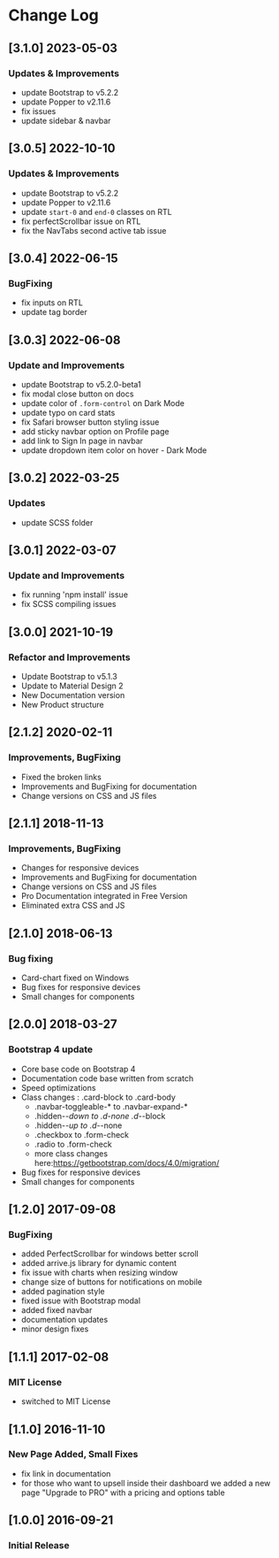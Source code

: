 # Change Log

## [3.1.0] 2023-05-03
### Updates & Improvements
- update Bootstrap to v5.2.2
- update Popper to v2.11.6
- fix issues
- update sidebar & navbar

## [3.0.5] 2022-10-10
### Updates & Improvements
- update Bootstrap to v5.2.2
- update Popper to v2.11.6
- update `start-0` and `end-0` classes on RTL
- fix perfectScrollbar issue on RTL
- fix the NavTabs second active tab issue

## [3.0.4] 2022-06-15
### BugFixing
- fix inputs on RTL
- update <html> tag border

## [3.0.3] 2022-06-08
### Update and Improvements
- update Bootstrap to v5.2.0-beta1
- fix modal close button on docs
- update color of `.form-control` on Dark Mode
- update typo on card stats
- fix Safari browser button styling issue
- add sticky navbar option on Profile page
- add link to Sign In page in navbar
- update dropdown item color on hover - Dark Mode

## [3.0.2] 2022-03-25
### Updates
- update SCSS folder

## [3.0.1] 2022-03-07
### Update and Improvements
- fix running 'npm install' issue
- fix SCSS compiling issues

## [3.0.0] 2021-10-19
### Refactor and Improvements
- Update Bootstrap to v5.1.3
- Update to Material Design 2
- New Documentation version
- New Product structure

## [2.1.2] 2020-02-11
### Improvements, BugFixing
- Fixed the broken links
- Improvements and BugFixing for documentation
- Change versions on CSS and JS files

## [2.1.1] 2018-11-13
### Improvements, BugFixing
- Changes for responsive devices
- Improvements and BugFixing for documentation
- Change versions on CSS and JS files
- Pro Documentation integrated in Free Version
- Eliminated extra CSS and JS

## [2.1.0] 2018-06-13
### Bug fixing
- Card-chart fixed on Windows
- Bug fixes for responsive devices
- Small changes for components

## [2.0.0] 2018-03-27
### Bootstrap 4 update
- Core base code on Bootstrap 4
- Documentation code base written from scratch
- Speed optimizations
- Class changes : .card-block to .card-body
    - .navbar-toggleable-* to .navbar-expand-*
    - .hidden-*-down to .d-none .d-*-block
    - .hidden-*-up to .d-*-none
    - .checkbox to .form-check
    - .radio to .form-check
    - more class changes here:https://getbootstrap.com/docs/4.0/migration/
- Bug fixes for responsive devices
- Small changes for components

## [1.2.0] 2017-09-08
### BugFixing
- added PerfectScrollbar for windows better scroll
- added arrive.js library for dynamic content
- fix issue with charts when resizing window
- change size of buttons for notifications on mobile
- added pagination style
- fixed issue with Bootstrap modal
- added fixed navbar
- documentation updates
- minor design fixes

## [1.1.1] 2017-02-08
### MIT License
- switched to MIT License

## [1.1.0] 2016-11-10
### New Page Added, Small Fixes
- fix link in documentation
- for those who want to upsell inside their dashboard we added a new page "Upgrade to PRO" with a pricing and options table

## [1.0.0] 2016-09-21
### Initial Release

